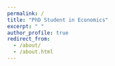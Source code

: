 ```yaml
---
permalink: /
title: "PhD Student in Economics"
excerpt: " "
author_profile: true
redirect_from: 
  - /about/
  - /about.html
---
```


